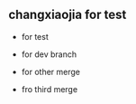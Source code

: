 changxiaojia for test
---------------------
* for test

* for dev branch
* for other merge
* fro third merge
